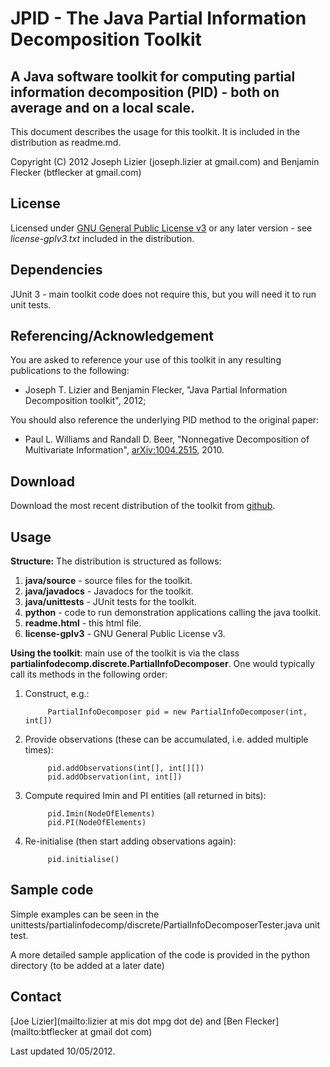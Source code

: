 JPID - The Java Partial Information Decomposition Toolkit
====

A Java software toolkit for computing partial information decomposition (PID) - both on average and on a local scale.
---------------------------------------------------------------------------------------------------------------------

This document describes the usage for this toolkit. It is included in the distribution as readme.md.

Copyright (C) 2012 Joseph Lizier (joseph.lizier at gmail.com) and Benjamin Flecker (btflecker at gmail.com)

License
-------

Licensed under [GNU General Public License v3](http://www.gnu.org/licenses/gpl.html "GPL v3") or any later version - see *license-gplv3.txt* included in the distribution.

Dependencies
------------

JUnit 3 - main toolkit code does not require this, but you will need it to run unit tests.

Referencing/Acknowledgement
---------------------------

You are asked to reference your use of this toolkit in any resulting publications to the following:
- Joseph T. Lizier and Benjamin Flecker, "Java Partial Information Decomposition toolkit", 2012;

You should also reference the underlying PID method to the original paper:
- Paul L. Williams and Randall D. Beer, "Nonnegative Decomposition of Multivariate Information", [arXiv:1004.2515](http://arxiv.org/abs/1004.2515 "arXiv:1004.2515"), 2010.

Download
--------

Download the most recent distribution of the toolkit from [github](https://github.com/jlizier/jpid.git "jpid").

Usage
-----

**Structure:** The distribution is structured as follows:

1. **java/source** - source files for the toolkit.
2. **java/javadocs** - Javadocs for the toolkit.
3. **java/unittests** - JUnit tests for the toolkit.
4. **python** - code to run demonstration applications calling the java toolkit.
5. **readme.html** - this html file.
6. **license-gplv3** - GNU General Public License v3.

**Using the toolkit**: main use of the toolkit is via the class **partialinfodecomp.discrete.PartialInfoDecomposer**. One would typically call its methods in the following order:

1. Construct, e.g.:

            PartialInfoDecomposer pid = new PartialInfoDecomposer(int, int[])

2. Provide observations (these can be accumulated, i.e. added multiple times):

            pid.addObservations(int[], int[][])
            pid.addObservation(int, int[])

3. Compute required Imin and PI entities (all returned in bits):
        
            pid.Imin(NodeOfElements)
            pid.PI(NodeOfElements)

4. Re-initialise (then start adding observations again):

            pid.initialise()

Sample code
-----------

Simple examples can be seen in the unittests/partialinfodecomp/discrete/PartialInfoDecomposerTester.java unit test.

A more detailed sample application of the code is provided in the python directory (to be added at a later date)

Contact
-------

[Joe Lizier](mailto:lizier at mis dot mpg dot de) and [Ben Flecker](mailto:btflecker at gmail dot com)

Last updated 10/05/2012.
